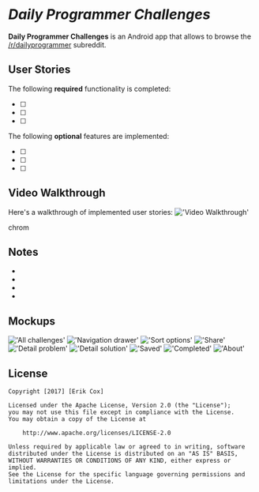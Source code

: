 # *Daily Programmer Challenges*

**Daily Programmer Challenges** is an Android app that allows to browse the [/r/dailyprogrammer](https://www.reddit.com/r/dailyprogrammer) subreddit.

## User Stories

The following **required** functionality is completed:

* [ ] 
* [ ] 
* [ ] 

The following **optional** features are implemented:

* [ ]
* [ ]
* [ ]

## Video Walkthrough 

Here's a walkthrough of implemented user stories:
!['Video Walkthrough'](walkthrough.gif)

chrom
## Notes

* 
* 
* 
* 

## Mockups
!['All challenges'](01_All_Challenges.png)
!['Navigation drawer'](02_Navigation_Drawer.png)
!['Sort options'](03_Sort_Options.png)
!['Share'](04_Share.png)
!['Detail problem'](05_Detail_Problem.png)
!['Detail solution'](06_Detail_Solution.png)
!['Saved'](07_Saved.png)
!['Completed'](08_Completed.png)
!['About'](09_About.png)

## License

    Copyright [2017] [Erik Cox]

    Licensed under the Apache License, Version 2.0 (the "License");
    you may not use this file except in compliance with the License.
    You may obtain a copy of the License at

        http://www.apache.org/licenses/LICENSE-2.0

    Unless required by applicable law or agreed to in writing, software
    distributed under the License is distributed on an "AS IS" BASIS,
    WITHOUT WARRANTIES OR CONDITIONS OF ANY KIND, either express or implied.
    See the License for the specific language governing permissions and
    limitations under the License.
